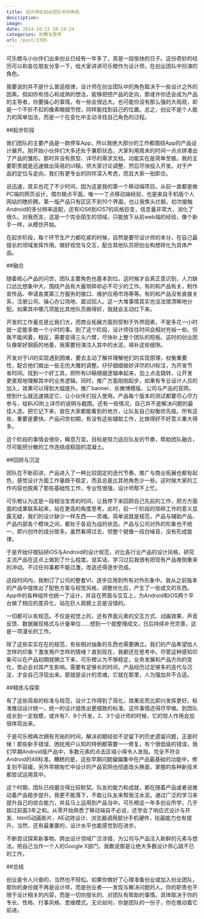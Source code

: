 ```yaml
---
title: 设计师在创业团队中的角色
description: 
image: 
date: 2014-10-12 10:19:24
categories: 折腾与思考
url: /post/3395
---
```


可乐橙与小伙伴们出来创业已经有一年多了，真是一段愉快的日子。这份奇妙的经历可以和各位朋友分享一下，给大家讲讲可乐橙作为设计师，在创业团队中扮演的角色。

我要说的并不是什么普适规律，设计师在创业团队中的角色取决于一些设计之外的因素。假如你有信心和成熟的想法，能够把控产品的走向，那或许你还会成为产品的主导者，你要操心的事情，有一些会很远大。也可能你没有那么强的大局观，却是一个不折不扣的像素眼细节控，同样能找到自己的位置。总之，创业不是个人能力的简单加法，而是一个在变化中主动寻找自己角色的过程。

##起步阶段

我们团队的主要产品是一款停车App，所以我绝大部分的工作都围绕App的产品设计展开。刚开始小伙伴们大多还处于兼职状态，大家利用周末的时间一点点拼凑出了产品的雏形。那时并没有原型、详尽的需求文档，功能实在是简单至极。我的主要职责就是迅速做出简易的UI稿，供大家讨论调整，然后尽快投入开发。对于产品的定位与走向，我们有更专业的同伴深入考虑，而且大家一拍即合。

说迅速，其实也花了不少时间，因为这是我的第一个移动端项目。从前一直都是做PC端的网页设计，偶尔做点平面，唯一一丁点移动端经验，也是来自手机版个人网站的瞎折腾。第一版产品只有区区不到10个界面，也让我焦头烂额。初次接触Android的多分辨率适配，还有iOS6到iOS7的风格巨变，信息量非常大，消化了很久。对我而言，这是一个完全陌生的领域，只能放下从前web端的经验，像个新手一样，从模仿开始。

在起步阶段，每个环节生产力都吃紧的时候，自然是要尽设计师的本分，在自己最擅长的领域发挥作用。做好视觉与交互，配合其他队员把创业构想转化为具体产品。

##融合

随着核心产品的问世，团队主要角色也基本到位。这时候才会真正意识到，人力缺口远比想象中大，围绕产品有大量琐碎却必不可少的工作。有的和产品有关，制作宣传品、申请各类第三方服务的接口、维护应用市场等等。有的和产品没有直接关系，注册公司、操心办公场地、面试招人。这一大堆事情其实也没法很清晰地分配。如果其中哪几项能比其他队员做得好，我就会主动扛下来。

开发的工作量总是比我们大，而商业拓展方面则受制于外界因素，不是多花一小时就一定能多做一个小时的事。到了这个阶段，设计师往往时间会相对充裕一些。但我不能闲着，相反，需要变得三头六臂，尽快补上整个团队的短板。这时的创业团队像架好钢筋的地基，我需要扮演注入其中的水泥，填补这些缝隙。

开发对于UI的实现遇到困难，要去主动了解并理解他们的实现原理，权衡重要性，配合他们做出一些无伤大雅的调整。仔仔细细做好详尽的UI标注，为开发节省时间。找到一个好工具，把所有UI稿根据逻辑串起来，加上点击跳转，让开发更直观地理解其中的业务逻辑。同时，推广方面刚刚起步，如果有专业设计人员的加入，效果可以得到大幅提升。推广banner、长微博模版、公司与产品的官网，想到什么就迅速搞定它，让小伙伴们投入使用。产品每个版本的测试都要尽心尽力参与，给BUG附上详尽的说明与截图。还有一些情况，自己并不是解决问题的最佳人选，把它记下来，放在大家都能看到的地方，让队友自己权衡优先级。所有这些，重要是要快。产品问世初期，有没有这些辅助工作，比做得好不好意义重大得多。

这个阶段的事情会很杂，瞬息万变。目标是努力适应队友的节奏，帮助团队融合，尽可能把分散的工作连结成稳固的混凝土。

##回顾与沉淀

团队在不断前进，产品进入了一种比较固定的迭代节奏。推广与商业拓展也都有起色，感觉设计方面工作量趋于稳定，而且总是比其他角色少一些。这时候大家的工作内容也脱离了那些基础性工作，专业性很强，设计师帮不上忙。

可乐橙认为这是一段相当宝贵的时间，让我停下来回顾自己先前的工作，把方方面面的成果联系起来，站在更高的角度思考。此时，前一个阶段的琐碎工作的意义显露无疑，我们的设计缺少一样东西——灵魂。简单说就是规范，产品与辅助产品、产品内部各个模块之间，都处于各自为战的状态。产品与公司对外的形象也不统一，即兴创作的成分居多。虽然看得过去，但整个就像一段白噪音，没有形成旋律。

于是开始仔细钻研iOS与Android的设计规范，对比各行业产品的设计风格，研究主流产品在这点上做到了什么程度。说实话，学习过后我很有把现有产品推倒重来的冲动。不过任何事都不能过激，改造还得逐步完成。

这段时间内，我制订了公司的整套VI，逐步应用到所有对外形象中。我从之前版本的产品中提炼出了配色方案与视觉风格，调整优化后，产生了一些成文的东西。App中的各种组件也统一了设计，并且在界面与交互上，为Android和iOS两个平台做了相应的差异化，站在巨人肩膀上总是没错的。

一切都可以有规范。不仅是视觉上的，还有界面元素的交互方式、动画效果、声音反馈、数据展现格式与计量单位……想到一个就整理成文，日后持续补充完善，这是一项漫长的工作。

除了这些实实在在的规范，有些相对抽象的东西也需要确立。我们的产品希望给人怎样的印象？激发用户怎样的情绪？直到现在，我都还在思考中。尽管这种感知印象可以在产品初期就确立下来，可乐橙认为不够稳定。业务发展和产品方向的变化，势必会对其产生影响。需要有足够长的时间，产品经历过足够多的迭代与沉淀，才会自己浮现出来。那就是设计的灵魂，它就在那里，人为强加并不合适。

##精炼与探索

有了这些简易的标准与规范，设计工作得到了简化，效果反而比即兴发挥更好。标准推动设计统一，统一的设计提炼出更细致的标准。这件事情还得尽早做。到团队成长到一定规模，或许有7、8个开发，2、3个设计师的时候，它的惊人作用会加倍体现出来。

于是可乐橙再次拥有充裕的时间，解决初期经验不足留下的历史遗留问题，正是时候！那些新手错误、困扰用户认知的特例都需要一一修复。有个很低级的错误，我们早期Android版产品中，多数元素的点击区域小得令人发指，完全不符合Android的48标准。糟糕的是，这些早期问题偏偏集中在产品最基础的功能中，修复刻不容缓。另外早期匆忙中设计的产品官网也彻底改头换面，掌握的各种新技术都尝试运用其中。

这个时期，团队已经磨合得比较默契。队友的能力和成就，都在随着产品或者说推动着产品稳步提升。我更不能落下，不能让队友来帮我注水泥。通过广泛的学习来提升自己的综合能力，并且马上运用到产品当中。可乐橙这一年多创业所学，几乎超过前面3年之和。从零开始熟悉了移动端自不必说，还学会了响应式设计与开发、html5动画影片、AE动效设计、浏览器调用部分手机硬件，绘画能力也有提升。当然，还有最重要的，设计水平也能感觉到在进步。

不断尝试探索新事物，跨出设计领域广泛涉猎，为公司与产品注入新鲜的元素与想法。把自己当作一个人的Google X部门，我敢说那是让绝大多数设计师心跳不已的工作。

##总结

创业是令人兴奋的，当然也不轻松。如果你做好了心理准备创业或加入创业团队，那你的身份就不再是设计师，而是创业者——发现与解决问题的人。你的职责也不限于设计相关的内容，而是一切你擅长的、对团队有帮助的事情。具体取决于你的专长、性格、行事风格、思维模式。无论如何，你是团队的一份子，你在推动着它前进。